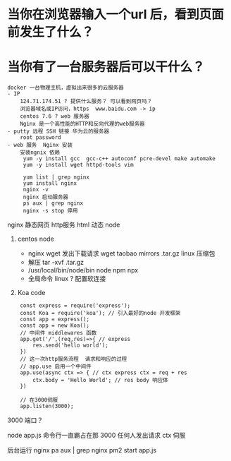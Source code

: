 # 当你在浏览器输入一个url 后，看到页面前发生了什么？
# 当你有了一台服务器后可以干什么？
    docker 一台物理主机，虚拟出来很多的云服务器
    - IP
        124.71.174.51 ? 提供什么服务？ 可以看到网页吗？
        浏览器域名或IP访问，https  www.baidu.com -> ip
        centos 7.6 ? web 服务器
        Nginx 是一个高性能的HTTP和反向代理的web服务器
    - putty 远程 SSH 链接 华为云的服务器
        root password
    - web 服务  Nginx 安装
        安装ngnix 依赖
         yum -y install gcc  gcc-c++ autoconf pcre-devel make automake
         yum -y install wget httpd-tools vim

         yum list | grep nginx
         yum install nginx
         nginx -v
         nginx 启动服务器
         ps aux | grep nginx
         nginx -s stop 停用

nginx 静态网页 http服务 html
动态 node

1. centos node
    - nginx  wget 发出下载请求
        wget taobao mirrors .tar.gz   linux 压缩包
    - 解压 tar -xvf .tar.gz
    - /usr/local/bin/node/bin node npm npx
    - 全局命令 linux ? 配置软连接

2. Koa code
```
    const express = require('express');
    const Koa = require('koa'); // 引入最好的node 开发框架
    const app = express();
    const app = new Koa();
    // 中间件 middlewares 函数
    app.get('/',(req,res)=>{ // express
        res.send('hello world');
    })
    // 这一次http服务流程  请求和响应的过程
    // app.use 启用一个中间件
    app.use(async ctx => { // ctx express ctx = req + res
        ctx.body = 'Hello World'; // res body 响应体
    })

    // 在3000伺服
    app.listen(3000);

```

3000 端口？

node app.js  命令行一直霸占在那
3000 任何人发出请求  ctx 伺服

后台运行  nginx  pa aux | grep nginx
pm2 start app.js